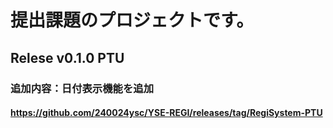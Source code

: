 # 提出課題のプロジェクトです。
## Relese v0.1.0 PTU
### 追加内容：日付表示機能を追加
#### https://github.com/240024ysc/YSE-REGI/releases/tag/RegiSystem-PTU
